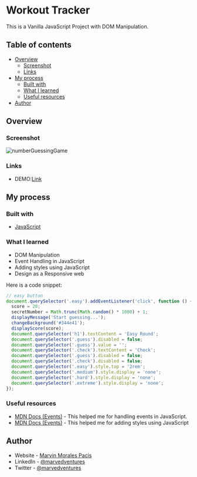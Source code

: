 # Workout Tracker

This is a Vanilla JavaScript Project with DOM Manipulation.

## Table of contents

- [Overview](#overview)
  - [Screenshot](#screenshot)
  - [Links](#links)
- [My process](#my-process)
  - [Built with](#built-with)
  - [What I learned](#what-i-learned)
  - [Useful resources](#useful-resources)
- [Author](#author)

## Overview

### Screenshot

![numberGuessingGame](https://user-images.githubusercontent.com/108392678/197387185-bdf8a84a-9172-442e-844d-e1a9808efec1.png)

### Links

- DEMO:[Link](https://marvedventures.github.io/Number-Guessing-Game-v2/)

## My process

### Built with

- [JavaScript](https://developer.mozilla.org/en-US/docs/Web/JavaScript)

### What I learned

- DOM Manipulation
- Event Handling in JavaScript
- Adding styles using JavaScript
- Design as a Responsive web

Here is a code snippet:

```script.js
// easy button
document.querySelector('.easy').addEventListener('click', function () {
  score = 20;
  secretNumber = Math.trunc(Math.random() * 1000) + 1;
  displayMessage('Start guessing...');
  changeBackground('#344e41');
  displayScore(score);
  document.querySelector('h1').textContent = 'Easy Round';
  document.querySelector('.guess').disabled = false;
  document.querySelector('.guess').value = '';
  document.querySelector('.check').textContent = 'Check';
  document.querySelector('.guess').disabled = false;
  document.querySelector('.check').disabled = false;
  document.querySelector('.easy').style.top = '2rem';
  document.querySelector('.medium').style.display = 'none';
  document.querySelector('.hard').style.display = 'none';
  document.querySelector('.extreme').style.display = 'none';
});
```


### Useful resources

- [MDN Docs (Events)](https://developer.mozilla.org/en-US/docs/Learn/JavaScript/Building_blocks/Events) - This helped me for handling events in JavaScript.
- [MDN Docs (Events)](https://developer.mozilla.org/en-US/docs/Web/API/HTMLElement/style) - This helped me for adding styles using JavaScript


## Author

- Website - [Marvin Morales Pacis](https://marvin-morales-pacis.vercel.app/)
- LinkedIn - [@marvedventures](https://www.linkedin.com/in/marvedventures/)
- Twitter - [@marvedventures](https://www.twitter.com/marvedventures)
